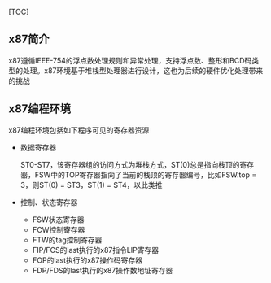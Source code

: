 [TOC]

## x87简介

x87遵循IEEE-754的浮点数处理规则和异常处理，支持浮点数、整形和BCD码类型的处理。x87环境基于堆栈型处理器进行设计，这也为后续的硬件优化处理带来的挑战

## x87编程环境

x87编程环境包括如下程序可见的寄存器资源

- 数据寄存器

  ST0-ST7，该寄存器组的访问方式为堆栈方式，ST(0)总是指向栈顶的寄存器，FSW中的TOP寄存器指向了当前的栈顶的寄存器编号，比如FSW.top = 3，则ST(0) = ST3，ST(1) = ST4，以此类推

- 控制、状态寄存器

  - FSW状态寄存器
  - FCW控制寄存器
  - FTW的tag控制寄存器
  - FIP/FCS的last执行的x87指令LIP寄存器
  - FOP的last执行的x87操作码寄存器
  - FDP/FDS的last执行的x87操作数地址寄存器